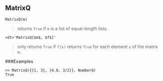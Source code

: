 ## MatrixQ
``` 
MatrixQ(m)
``` 

> returns `True` if `m` is a list of equal-length lists.

``` 
<dt>'MatrixQ[$m$, $f$]'
``` 

> only returns `True` if `f(x)`  returns `True` for each element `x` of the matrix `m`.

###Examples
``` 
>> MatrixQ({{1, 3}, {4.0, 3/2}}, NumberQ)
True
``` 